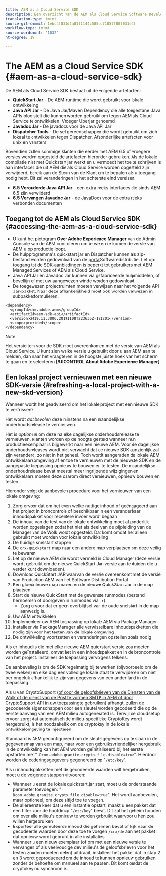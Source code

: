 ```yaml
---
title: AEM as a Cloud Service SDK
description: Een overzicht van de AEM als Cloud Service Software Development Kit
translation-type: tm+mt
source-git-commit: 1ebc4f833d4a01f1144c585dc71057f007031e43
workflow-type: tm+mt
source-wordcount: '1032'
ht-degree: 1%

---
```



# The AEM as a Cloud Service SDK {#aem-as-a-cloud-service-sdk}

De AEM als Cloud Service SDK bestaat uit de volgende artefacten:

* **QuickStart Jar** - De AEM-runtime die wordt gebruikt voor lokale ontwikkeling
* **Java API Jar** - De Java Jar/Maven Dependency die alle toegestane Java APIs blootstelt die kunnen worden gebruikt om tegen AEM als Cloud Service te ontwikkelen. Vroeger Uberjar genoemd
* **Javadoc Jar** - De javadocs voor de Java API Jar
* **Dispatcher Tools** - De set gereedschappen die wordt gebruikt om zich lokaal te ontwikkelen tegen Dispatcher. Afzonderlijke artefacten voor unix en vensters

Bovendien zullen sommige klanten die eerder met AEM 6.5 of vroegere versies werden opgesteld de artefacten hieronder gebruiken. Als de lokale compilatie niet met Quickstart jar werkt en u vermoedt het toe te schrijven is aan interfaces die uit AEM die als Cloud Service worden opgesteld zijn verwijderd, bereik aan de Steun van de Klant om te bepalen als u toegang nodig hebt. Dit zal veranderingen in het achterste eind vereisen.

* **6.5 Verouderde Java API Jar** - een extra reeks interfaces die sinds AEM 6.5 zijn verwijderd
* **6.5 Vervangen Javadoc Jar** - de JavaDocs voor de extra reeks verbonden documenten

## Toegang tot de AEM als Cloud Service SDK {#accessing-the-aem-as-a-cloud-service-sdk}

* U kunt het pictogram **Over Adobe Experience Manager** van de Admin Console van de AEM controleren om te weten te komen de versie van AEM u op productie loopt.
* De hulpprogramma&#39;s quickstart jar en Dispatcher kunnen als zip-bestand worden gedownload van de [portal](https://experience.adobe.com/#/downloads/content/software-distribution/en/aemcloud.html)Softwaredistributie. Let op: toegang tot de SDK-aanbiedingen is beperkt tot gebruikers met AEM Managed Services of AEM als Cloud Service.
* Java API Jar en Javadoc Jar kunnen via gefabriceerde hulpmiddelen, of bevellijn of met uw aangewezen winde worden gedownload.
* De toegewezen projectruimten moeten verwijzen naar het volgende API Jar-pakket. Naar deze afhankelijkheid moet ook worden verwezen in subpakketformulieren.

```
<dependency>
  <groupId>com.adobe.aem</groupId>
  <artifactId>aem-sdk-api</artifactId>
  <version>2019.11.3006.20191108T223635Z-191201</version>
  <scope>provided</scope>
</dependency>
```

>[!NOTE]
>
>Het versieitem voor de SDK moet overeenkomen met de versie van AEM als Cloud Service. U kunt zien welke versie u gebruikt door u aan AEM aan te melden, dan naar het vraagteken in de hoogste juiste hoek van het scherm te gaan en te selecteren **[!UICONTROL About Adobe Experience Manager]**


## Een lokaal project vernieuwen met een nieuwe SDK-versie {#refreshing-a-local-project-with-a-new-skd-version}

Wanneer wordt het geadviseerd om het lokale project met een nieuwe SDK te verfrissen?

Het wordt *aanbevolen* deze minstens na een maandelijkse onderhoudsrelease te vernieuwen.

Het is *optioneel* om deze na elke dagelijkse onderhoudsrelease te vernieuwen. Klanten worden op de hoogte gesteld wanneer hun productieexemplaar is bijgewerkt naar een nieuwe AEM. Voor de dagelijkse onderhoudsreleases wordt niet verwacht dat de nieuwe SDK aanzienlijk zal zijn veranderd, zo niet in het geheel. Toch wordt aangeraden de lokale AEM ontwikkelaarsomgeving af en toe te vernieuwen met de nieuwste SDK en de aangepaste toepassing opnieuw te bouwen en te testen. De maandelijkse onderhoudrelease bevat meestal meer ingrijpende wijzigingen en ontwikkelaars moeten deze daarom direct vernieuwen, opnieuw bouwen en testen.

Hieronder volgt de aanbevolen procedure voor het vernieuwen van een lokale omgeving:

1. Zorg ervoor dat om het even welke nuttige inhoud of geëngageerd aan het project in broncontrole of beschikbaar in een veranderbaar inhoudspakket voor recentere invoer wordt begaan
1. De inhoud van de test van de lokale ontwikkeling moet afzonderlijk worden opgeslagen zodat het niet als deel van de pijpleiding van de Manager van de Wolk wordt opgesteld. Dat komt omdat het alleen gebruikt moet worden voor lokale ontwikkeling
1. De huidige snelstart stoppen
1. De `crx-quickstart` map naar een andere map verplaatsen om deze veilig te bewaren
1. Let op de nieuwe AEM die wordt vermeld in Cloud Manager (deze versie wordt gebruikt om de nieuwe QuickStart Jar-versie aan te duiden die u verder kunt downloaden).
1. Download QuickStart JAR waarvan de versie overeenkomt met de versie van Production AEM van het Software Distribution Portal
1. Een gloednieuwe map maken en de nieuwe QuickStart Jar in de map plaatsen
1. Start de nieuwe QuickStart met de gewenste runmodes (bestand hernoemen of doorgeven in runmodes via `-r`).
   * Zorg ervoor dat er geen overblijfsel van de oude snelstart in de map aanwezig is.
1. Uw AEM ontwikkelen
1. Implementeer uw AEM toepassing op lokale AEM via PackageManager
1. Installeer via PackageManager alle verwisselbare inhoudspakketten die nodig zijn voor het testen van de lokale omgeving
1. De ontwikkeling voortzetten en veranderingen opstellen zoals nodig

Als er inhoud is die met elke nieuwe AEM quickstart versie zou moeten worden geïnstalleerd, omvat het in een inhoudspakket en in de broncontrole van het project. Installeer de toepassing vervolgens telkens.

De aanbeveling is om de SDK regelmatig bij te werken (bijvoorbeeld om de twee weken) en elke dag een volledige lokale staat te verwijderen om niet per ongeluk afhankelijk te zijn van gegevens van een ander land in de toepassing.

Als u van CryptoSupport ([of door de geloofsbrieven van de Diensten van de Wolk of de dienst van de Post te vormen SMTP in AEM of door CryptoSupport API in uw toepassing](https://helpx.adobe.com/experience-manager/6-5/sites/developing/using/reference-materials/javadoc/com/adobe/granite/crypto/CryptoSupport.html)te gebruiken) afhangt, zullen de gecodeerde eigenschappen door een sleutel worden gecodeerd die op de eerste aanvang van een AEM milieu autogenerated is. Terwijl de cloudsetup ervoor zorgt dat automatisch de milieu-specifieke CryptoKey wordt hergebruikt, is het noodzakelijk om de cryptokey in de lokale ontwikkelomgeving te injecteren.

Standaard is AEM geconfigureerd om de sleutelgegevens op te slaan in de gegevensmap van een map, maar voor een gebruiksvriendelijker hergebruik in de ontwikkeling kan het AEM worden geïnitialiseerd bij het eerste opstarten met &quot;`-Dcom.adobe.granite.crypto.file.disable=true`&quot;. Hierdoor worden de coderingsgegevens gegenereerd op &quot;`/etc/key`&quot;.

Als u inhoudspakketten met de gecodeerde waarden wilt hergebruiken, moet u de volgende stappen uitvoeren:

* Wanneer u eerst de lokale quickstart.jar start, moet u de onderstaande parameter toevoegen: &quot;`-Dcom.adobe.granite.crypto.file.disable=true`&quot;. Het wordt aanbevolen, maar optioneel, om deze altijd toe te voegen.
* De allereerste keer dat u een instantie opstart, maakt u een pakket dat een filter voor de hoofdmap &quot;`/etc/key`&quot; bevat. Dit zal het geheim houden om over alle milieu&#39;s opnieuw te worden gebruikt waarvoor u hen zou willen hergebruiken
* Exporteer alle gemuteerde inhoud die geheimen bevat of kijk naar de gecodeerde waarden door deze toe te voegen `/crx/de` aan het pakket dat opnieuw wordt gebruikt in alle installaties
* Wanneer u een nieuw exemplaar (of om met een nieuwe versie te vervangen of als veelvoudige dev milieu&#39;s de geloofsbrieven voor het testen zouden moeten delen) uitdraait, installeer het pakket dat in stap 2 en 3 wordt geproduceerd om de inhoud te kunnen opnieuw gebruiken zonder de behoefte om manueel aan te passen. Dit komt omdat de cryptokey nu synchroon is.
